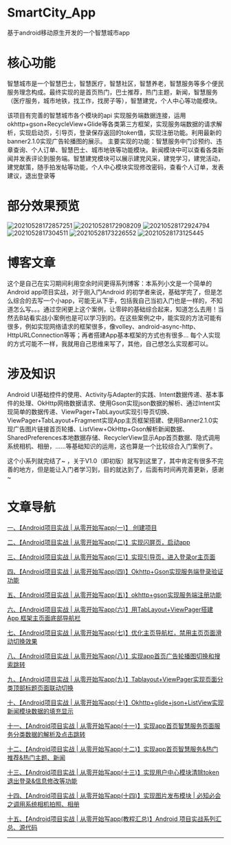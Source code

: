 # SmartCity_App
基于android移动原生开发的一个智慧城市app

# 核心功能

智慧城市是一个智慧巴士，智慧医疗，智慧社区，智慧养老，智慧服务等多个便民服务理念构成。最终实现的是首页热门，巴士推荐，热门主题，新闻，智慧服务（医疗服务，城市地铁，找工作，找房子等），智慧建党，个人中心等功能模块。

该项目有完善的智慧城市各个模块的api 实现服务端数据连接，运用okhttp+gson+RecycleView+Glide等各类第三方框架，实现服务端数据的请求解析，实现启动页，引导页，登录保存返回的token值，实现注册功能。利用最新的banner2.1.0实现广告轮播图的展示。
主要实现的功能：智慧服务中门诊预约、违章查询、个人订单、智慧巴士、城市地铁等功能模块。新闻模块中可以查看各类新闻并发表评论到服务端。智慧建党模块可以展示建党风采，建党学习，建党活动，建党献策，随手拍发帖等功能，个人中心模块实现修改密码，查看个人订单，发表建议，退出登录等

# 部分效果预览
![20210528172857251](https://user-images.githubusercontent.com/65069676/127735693-167d8560-29e8-463e-95b5-1153c36dfd28.gif)
![20210528172908209](https://user-images.githubusercontent.com/65069676/127735698-5e5edfab-c99f-4c2b-89b6-4b219ad68f8b.gif)
![20210528172924794](https://user-images.githubusercontent.com/65069676/127735701-f343347c-5d32-44a6-bc96-14a24a8998fc.gif)
![2021052817304511](https://user-images.githubusercontent.com/65069676/127735705-aa82a501-026a-4ab7-a290-c7f3c2fbd79e.gif)
![20210528173226552](https://user-images.githubusercontent.com/65069676/127735714-56911a33-c363-4250-aa4c-7a8057f0fc7b.gif)
![20210528173125445](https://user-images.githubusercontent.com/65069676/127735721-381aec3a-6f95-4bb9-92f3-94fc2e9c8343.gif)


# 博客文章
这个是自己在实习期间利用空余时间更得系列博客：本系列小文是一个简单的Android app项目实战，对于刚入门Android 的初学者来说，基础学完了，但是怎么综合的去写一个小app，可能无从下手，包括我自己当初入门也是一样的，不知道怎么写。。。通过空闲更上这个案例，让零碎的基础综合起来，知道怎么去用！当然去B站看实战小案例也是可以学习到的。在这些案例之中，能实现的方法可能有很多，例如实现网络请求的框架很多，像volley、android-async-http、HttpURLConnection等等；再者搭建App基本框架的方式也有很多... 每个人实现的方式可能不一样，我就用自己思维来写了，其他，自己想怎么实现都可以。


# 涉及知识

Android UI基础控件的使用、Activity与Adapter的实践、Intent数据传递、基本事件的处理、OkHttp网络数据请求、使用Gson实现json数据的解析、通过Intent实现简单的数据传递、ViewPager+TabLayout实现引导页切换、ViewPager+TabLayout+Fragment实现App主页框架搭建、使用Banner2.1.0实现广告图片链接首页轮播、ListView+OkHttp+Gson解析新闻数据、SharedPreferences本地数据存储、RecyclerView显示App首页数据、隐式调用系统相机、相册，......等基础知识的运用，这也算是一个比较综合入门案例了。

这个小系列就完结了~ ，关于V1.0（即初版）就写到这里了，其中肯定有很多不完善的地方，但是能让入门者学习到，目的就达到了，后面有时间再完善更新，感谢~

# 文章导航


[一、【Android项目实战 | 从零开始写app(一)】 创建项目](https://blog.csdn.net/weixin_43853746/article/details/115654086)

[二、【Android项目实战 | 从零开始写app(二)】实现闪屏页，启动app](https://blog.csdn.net/weixin_43853746/article/details/115654203)

[三、【Android项目实战 | 从零开始写app(三)】实现引导页，进入登录or主页面](https://blog.csdn.net/weixin_43853746/article/details/115653249)

[四、【Android项目实战 | 从零开始写app(四)】Okhttp+Gson实现服务端登录验证功能](https://blog.csdn.net/weixin_43853746/article/details/115673426)

[五、【Android项目实战 | 从零开始写app(五)】okhttp+gson实现服务端注册功能](https://blog.csdn.net/weixin_43853746/article/details/115674496)

[六、【Android项目实战 | 从零开始写app(六)】用TabLayout+ViewPager搭建App 框架主页面底部导航栏](https://blog.csdn.net/weixin_43853746/article/details/115653683)

[七、【Android项目实战 | 从零开始写app(七)】优化主页导航栏，禁用主页页面滑动切换效果](https://blog.csdn.net/weixin_43853746/article/details/115689794)

[八、【Android项目实战 | 从零开始写app(八)】实现app首页广告轮播图切换和搜索跳转](https://blog.csdn.net/weixin_43853746/article/details/115817088)

[九、【Android项目实战 | 从零开始写app(九)】Tablayout+ViewPager实现页面分类顶部标题页面联动切换](https://blog.csdn.net/weixin_43853746/article/details/116044971)

[十、【Android项目实战 | 从零开始写app(十)】Okhttp+glide+json+ListView实现新闻模块数据的填充显示](https://blog.csdn.net/weixin_43853746/article/details/116046094)

[十一、【Android项目实战 | 从零开始写app(十一)】实现app首页智慧服务页面服务分类数据的解析及点击跳转](https://blog.csdn.net/weixin_43853746/article/details/117360629)

[十二、【Android项目实战 | 从零开始写app(十二)】实现app首页智慧服务&热门推荐&热门主题、新闻](https://blog.csdn.net/weixin_43853746/article/details/116047544)

[十三、【Android项目实战 | 从零开始写app(十三)】实现用户中心模块清除token退出登录&信息修改等功能](https://blog.csdn.net/weixin_43853746/article/details/116464047)

[十四、【Android项目实战 | 从零开始写app(十四)】实现图片发布模块 | 必知必会之调用系统相机拍照、相册](https://blog.csdn.net/weixin_43853746/article/details/117230537)

[十五、【Android项目实战 | 从零开始写app(教程汇总)】Android 项目实战系列汇总、源代码](https://blog.csdn.net/weixin_43853746/article/details/117367078)

--------
